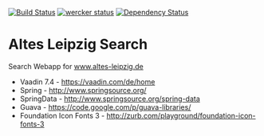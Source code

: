 [![Build Status](https://travis-ci.org/ahoehma/altes-leipzig-search.svg?branch=master)](https://travis-ci.org/ahoehma/altes-leipzig-search)
[![wercker status](https://app.wercker.com/status/554c6d26676bb8c31f06cc0d/m "wercker status")](https://app.wercker.com/project/bykey/554c6d26676bb8c31f06cc0d)
[![Dependency Status](https://www.versioneye.com/user/projects/5494867edd709d811f000591/badge.svg?style=flat)](https://www.versioneye.com/user/projects/5494867edd709d811f000591)

Altes Leipzig Search
====================

Search Webapp for www.altes-leipzig.de

* Vaadin 7.4 - https://vaadin.com/de/home
* Spring - http://www.springsource.org/
* SpringData - http://www.springsource.org/spring-data
* Guava - https://code.google.com/p/guava-libraries/
* Foundation Icon Fonts 3 - http://zurb.com/playground/foundation-icon-fonts-3
